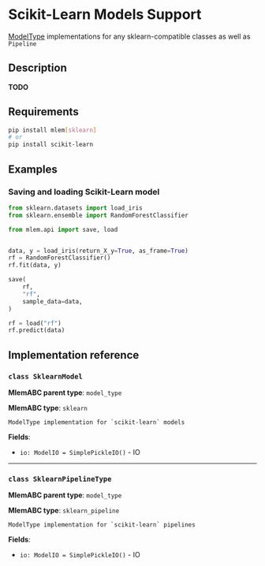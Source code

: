 # Scikit-Learn Models Support

[ModelType](/doc/user-guide/mlem-abcs#modeltype) implementations for any
sklearn-compatible classes as well as `Pipeline`

## Description

**TODO**

## Requirements

```bash
pip install mlem[sklearn]
# or
pip install scikit-learn
```

## Examples

### Saving and loading Scikit-Learn model

```python
from sklearn.datasets import load_iris
from sklearn.ensemble import RandomForestClassifier

from mlem.api import save, load


data, y = load_iris(return_X_y=True, as_frame=True)
rf = RandomForestClassifier()
rf.fit(data, y)

save(
    rf,
    "rf",
    sample_data=data,
)

rf = load("rf")
rf.predict(data)
```

## Implementation reference

### `class SklearnModel`

**MlemABC parent type**: `model_type`

**MlemABC type**: `sklearn`

    ModelType implementation for `scikit-learn` models

**Fields**:

- `io: ModelIO = SimplePickleIO()` - IO

---

### `class SklearnPipelineType`

**MlemABC parent type**: `model_type`

**MlemABC type**: `sklearn_pipeline`

    ModelType implementation for `scikit-learn` pipelines

**Fields**:

- `io: ModelIO = SimplePickleIO()` - IO
